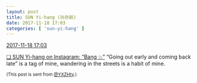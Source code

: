 ```yaml
---
layout: post
title: SUN Yi-hang (孙亦航)
date: 2017-11-18 17:03
categories: [ 'sun-yi-hang' ]
---
```


<div class="weibo-info">
  <a href="https://weibo.com/2565158051/FvFC35FIU">2017-11-18 17:03</a>
</div>

[❏ SUN Yi-hang on Instagram: “Bang 💥”](https://www.instagram.com/p/BboXpo8DG6C/) “Going out early and coming back late” is a tag of mine, wandering in the streets is a habit of mine.

<!-- more -->

<small>(This post is sent from [@YXZHty](http://weibo.com/2565158051).)</small>
